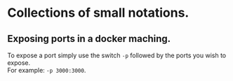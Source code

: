 # Collections of small notations.


  ## Exposing ports in a docker maching.
  To expose a port simply use the switch `-p` followed by the ports you wish to expose.   
  For example: `-p 3000:3000`.
